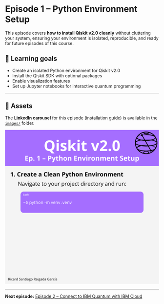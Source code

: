 # Episode 1 – Python Environment Setup

This episode covers **how to install Qiskit v2.0 cleanly** without cluttering your system, ensuring your environment is isolated, reproducible, and ready for future episodes of this course.

## 🎯 Learning goals

- Create an isolated Python environment for Qiskit v2.0
- Install the Qiskit SDK with optional packages
- Enable visualization features
- Set up Jupyter notebooks for interactive quantum programming

---

## 📁 Assets

The **LinkedIn carousel** for this episode (installation guide) is available in the [`images/`](images/) folder.

![Example](images/1.png)

---

**Next episode:** [Episode 2 – Connect to IBM Quantum with IBM Cloud](../ep2-connect-ibm-cloud/README.md)
